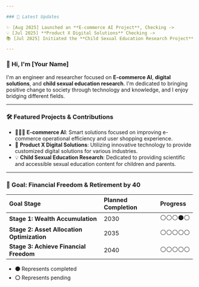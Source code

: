 ```yaml
---

### 📰 Latest Updates

✨ [Aug 2025] Launched an **E-commerce AI Project**, Checking -> 
💡 [Jul 2025] **Product X Digital Solutions** Checking -> 
📚 [Jul 2025] Initiated the **Child Sexual Education Research Project**, Checking -> 

---
```


### 👋 Hi, I'm [Your Name]

I'm an engineer and researcher focused on **E-commerce AI**, **digital solutions**, and **child sexual education research**. I'm dedicated to bringing positive change to society through technology and knowledge, and I enjoy bridging different fields.

---

### 🛠️ Featured Projects & Contributions

* 👩🏻‍💻 **E-commerce AI**: Smart solutions focused on improving e-commerce operational efficiency and user shopping experience.
* 🚀 **Product X Digital Solutions**: Utilizing innovative technology to provide customized digital solutions for various industries.
* 💡 **Child Sexual Education Research**: Dedicated to providing scientific and accessible sexual education content for children and parents.

---

### 🎯 Goal: Financial Freedom & Retirement by 40

| Goal Stage | Planned Completion | Progress |
| :--- | :--- | :--- |
| **Stage 1: Wealth Accumulation** | 2030 | ⚪⚪⚪⚫️⚪ |
| **Stage 2: Asset Allocation Optimization** | 2035 | ⚪⚪⚪⚪⚪ |
| **Stage 3: Achieve Financial Freedom** | 2040 | ⚪⚪⚪⚪⚪ |

* **⚫️** Represents completed
* **⚪** Represents pending
